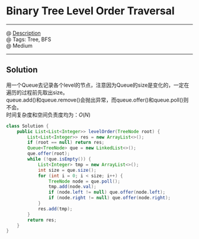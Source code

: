 # Binary Tree Level Order Traversal
------------------
@ [Description](https://leetcode.com/problems/binary-tree-level-order-traversal/)  
@ Tags: Tree, BFS   
@ Medium

------------------
## Solution
用一个Queue去记录各个level的节点，注意因为Queue的size是变化的，一定在遍历的过程前先取出size。  
queue.add()和queue.remove()会抛出异常，而queue.offer()和queue.poll()则不会。  
时间复杂度和空间负责度均为：$O(N)$  
```java
class Solution {
    public List<List<Integer>> levelOrder(TreeNode root) {
        List<List<Integer>> res = new ArrayList<>();
        if (root == null) return res;
        Queue<TreeNode> que = new LinkedList<>();
        que.offer(root);
        while (!que.isEmpty()) {
            List<Integer> tmp = new ArrayList<>();
            int size = que.size();
            for (int i = 0; i < size; i++) {
                TreeNode node = que.poll();
                tmp.add(node.val);
                if (node.left != null) que.offer(node.left);
                if (node.right != null) que.offer(node.right);
            }
            res.add(tmp);
        }
        return res;
    }
}
```
